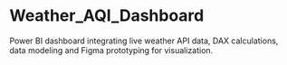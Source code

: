 # Weather_AQI_Dashboard
Power BI dashboard integrating live weather API data, DAX calculations, data modeling and Figma prototyping for visualization.
